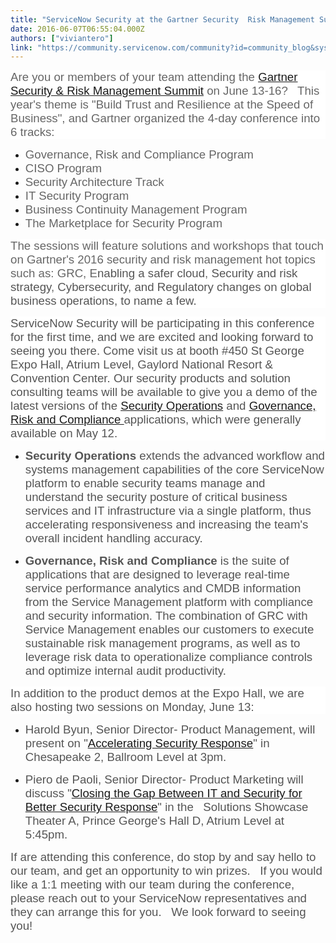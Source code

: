 ```yaml
---
title: "ServiceNow Security at the Gartner Security  Risk Management Summit"
date: 2016-06-07T06:55:04.000Z
authors: ["viviantero"]
link: "https://community.servicenow.com/community?id=community_blog&sys_id=ce0eea2ddbd0dbc01dcaf3231f961900"
---
```

<p style="background: white;"><span style="font-size: 14.0pt; font-family: Arial; color: #666666;">Are you or members of your team attending the <span style="text-decoration: underline;"><a title="w.gartner.com/events/na/security" href="http://www.gartner.com/events/na/security">Gartner Security &amp; Risk Management Summit</a></span> on June 13-16?   This year's theme is "Build Trust and Resilience at the Speed of Business", and Gartner organized the 4-day conference into 6 tracks:</span></p><p style="background: white;"></p><ul><li><span style="font-size: 14.0pt; font-family: Arial; color: #666666;">Governance, Risk and Compliance Program</span></li><li><span style="font-size: 14.0pt; font-family: Arial; color: #666666;">CISO Program </span></li><li><span style="font-size: 14.0pt; font-family: Arial; color: #666666;">Security Architecture Track</span></li><li><span style="font-size: 14.0pt; font-family: Arial; color: #666666;">IT Security Program</span></li><li><span style="font-size: 14.0pt; font-family: Arial; color: #666666;">Business Continuity Management Program</span></li><li><span style="font-size: 14.0pt; font-family: Arial; color: #666666;">The Marketplace for Security Program</span></li></ul><p></p><p style="background: white;"><span style="font-size: 14.0pt; font-family: Arial; color: #666666;">The sessions will feature solutions and workshops that touch on Gartner's 2016 security and risk management hot topics such as: GRC, E</span><span style="font-size: 14.0pt; font-family: Arial; color: #555555;">nabling a safer cloud</span><span style="font-size: 14.0pt; font-family: Arial; color: #666666;">, </span><span style="font-size: 14.0pt; font-family: Arial; color: #555555;">Security and risk strategy</span><span style="font-size: 14.0pt; font-family: Arial; color: #666666;">, </span><span style="font-size: 14.0pt; font-family: Arial; color: #555555;">Cybersecurity, and Regulatory changes on global business operations, to name a few.</span></p><p style="background: white;"></p><p style="background: white;"><span style="font-size: 14.0pt; font-family: Arial; color: #555555;">ServiceNow Security will be participating in this conference for the first time, and we are excited and looking forward to seeing you there. Come visit us at booth #450 St George Expo Hall, Atrium Level, Gaylord National Resort &amp; Convention Center. Our security products and solution consulting teams will be available to give you a demo of the latest versions of the <span style="text-decoration: underline;"><a title="w.servicenow.com/products/security-operations.html" href="http://www.servicenow.com/products/security-operations.html">Security Operations</a></span> and <span style="text-decoration: underline;"><a title="w.servicenow.com/products/governance-risk-and-compliance.html" href="http://www.servicenow.com/products/governance-risk-and-compliance.html">Governance, Risk and Compliance </a></span>applications, which were generally available on May 12. </span></p><p style="background: white;"></p><ul><li><strong style="color: #555555; font-size: 14.0pt; font-family: Arial;">Security Operations</strong><span style="font-size: 14.0pt; font-family: Arial; color: #555555;"> extends the advanced workflow and systems management capabilities of the core ServiceNow platform to enable security teams manage and understand the security posture of critical business services and IT infrastructure via a single platform, thus accelerating responsiveness and increasing the team's overall incident handling accuracy. </span></li></ul><p style="background: white;"></p><ul><li><strong style="color: #555555; font-size: 14.0pt; font-family: Arial;">Governance, Risk and Compliance</strong><span style="font-size: 14.0pt; font-family: Arial; color: #555555;"> is the suite of applications that are designed to leverage real-time service performance analytics and CMDB information from the Service Management platform with compliance and security information. The combination of GRC with Service Management enables our customers to execute sustainable risk management programs, as well as to leverage risk data to operationalize compliance controls and optimize internal audit productivity.</span></li></ul><p style="background: white;"></p><p style="background: white;"><span style="font-size: 14.0pt; font-family: Arial; color: #555555;">In addition to the product demos at the Expo Hall, we are also hosting two sessions on Monday, June 13:</span></p><p style="background: white;"></p><ul style="list-style-type: disc;"><li><span style="font-size: 14.0pt; font-family: Arial; color: #555555;">Harold Byun, Senior Director- Product Management, will present on "<span style="text-decoration: underline;"><a title="ents.gartner.com/#/en/navigator/sec22/agenda/711620/sessiondetail/speakers-tab" href="http://events.gartner.com/#/en/navigator/sec22/agenda/711620/sessiondetail/speakers-tab">Accelerating Security Response</a></span>" in Chesapeake 2, Ballroom Level at 3pm.</span></li></ul><p></p><ul style="list-style-type: disc;"><li><span style="font-size: 14.0pt; font-family: Arial; color: #555555;">Piero de Paoli, Senior Director- Product Marketing will discuss "<a title="ents.gartner.com/#/en/navigator/sec22/agenda/703587/sessiondetail/speakers-tab?filter=(Location-4547)" href="http://events.gartner.com/#/en/navigator/sec22/agenda/703587/sessiondetail/speakers-tab?filter=(Location-4547)">Closing the Gap Between IT and Security for Better Security Response</a>" in the   Solutions Showcase Theater A, Prince George's Hall D, Atrium Level at 5:45pm.</span></li></ul><p></p><p><span style="color: #555555; font-size: 14.0pt; font-family: Arial;">If are attending this conference, do stop by and say hello to our team, and get an opportunity to win prizes.   If you would like a 1:1 meeting with our team during the conference, please reach out to </span><span style="font-size: 14.0pt; font-family: Arial; color: #555555;">your ServiceNow representatives and they can arrange this for you.   We look forward to seeing you! </span></p>